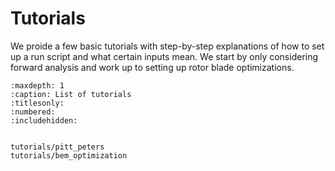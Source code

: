 # Tutorials

We proide a few basic tutorials with step-by-step explanations of how to set up a run script and what certain inputs mean. 
We start by only considering forward analysis and work up to setting up rotor blade optimizations. 

```{toctree}
:maxdepth: 1
:caption: List of tutorials
:titlesonly:
:numbered:
:includehidden:


tutorials/pitt_peters
tutorials/bem_optimization

```